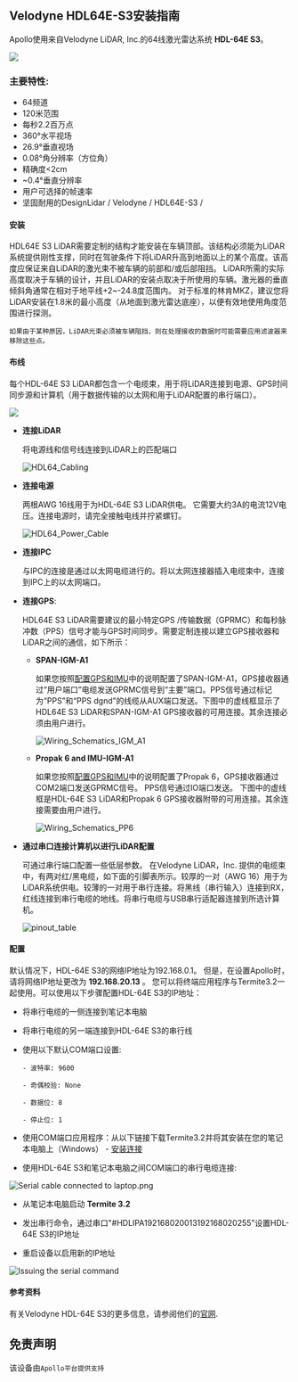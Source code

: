 ## Velodyne HDL64E-S3安装指南

Apollo使用来自Velodyne LiDAR, Inc.的64线激光雷达系统 **HDL-64E S3**。

![](images/lidar_pic.png)

### 主要特性:

- 64频道
- 120米范围
- 每秒2.2百万点
- 360°水平视场
- 26.9°垂直视场
- 0.08°角分辨率（方位角）
- 精确度<2cm
- ~0.4°垂直分辨率
- 用户可选择的帧速率
- 坚固耐用的DesignLidar / Velodyne / HDL64E-S3 /

#### 安装

HDL64E S3 LiDAR需要定制的结构才能安装在车辆顶部。该结构必须能为LiDAR系统提供刚性支撑，同时在驾驶条件下将LiDAR升高到地面以上的某个高度。该高度应保证来自LiDAR的激光束不被车辆的前部和/或后部阻挡。 LiDAR所需的实际高度取决于车辆的设计，并且LiDAR的安装点取决于所使用的车辆。激光器的垂直倾斜角通常在相对于地平线+2~-24.8度范围内。
对于标准的林肯MKZ，建议您将LiDAR安装在1.8米的最小高度（从地面到激光雷达底座），以便有效地使用角度范围进行探测。

```
如果由于某种原因，LiDAR光束必须被车辆阻挡，则在处理接收的数据时可能需要应用滤波器来移除这些点。
```

#### 布线

每个HDL-64E S3 LiDAR都包含一个电缆束，用于将LiDAR连接到电源、GPS时间同步源和计算机（用于数据传输的以太网和用于LiDAR配置的串行端口）。

![](images/HDL64_Cable_whitened_labeled.png)

* **连接LiDAR**

   将电源线和信号线连接到LiDAR上的匹配端口

   ![HDL64_Cabling](images/HDL64_Cabling.JPG)

* **连接电源**

   两根AWG 16线用于为HDL-64E S3 LiDAR供电。 它需要大约3A的电流12V电压。连接电源时，请完全接触电线并拧紧螺钉。

   ![HDL64_Power_Cable](images/HDL64_PowerCable.JPG)

* **连接IPC**

   与IPC的连接是通过以太网电缆进行的。将以太网连接器插入电缆束中，连接到IPC上的以太网端口。 

* **连接GPS**:

   HDL64E S3 LiDAR需要建议的最小特定GPS /传输数据（GPRMC）和每秒脉冲数（PPS）信号才能与GPS时间同步。需要定制连接以建立GPS接收器和LiDAR之间的通信，如下所示：

   - **SPAN-IGM-A1**

      如果您按照[配置GPS和IMU](#configuration-the-gps-and-imu)中的说明配置了SPAN-IGM-A1，GPS接收器通过“用户端口”电缆发送GPRMC信号到“主要”端口。PPS信号通过标记为“PPS”和“PPS dgnd”的线缆从AUX端口发送。下图中的虚线框显示了HDL64E S3 LiDAR和SPAN-IGM-A1 GPS接收器的可用连接。其余连接必须由用户进行。

      ![Wiring_Schematics_IGM_A1](images/LiDAR_A1_wiring.png)

   - **Propak 6 and IMU-IGM-A1**

       如果您按照[配置GPS和IMU](#configuration-the-gps-and-imu)中的说明配置了Propak 6，GPS接收器通过COM2端口发送GPRMC信号。 PPS信号通过IO端口发送。 下图中的虚线框是HDL-64E S3 LiDAR和Propak 6 GPS接收器附带的可用连接。其余连接需要由用户进行。

      ![Wiring_Schematics_PP6](images/LiDAR_PP6_wiring.png)

* **通过串口连接计算机以进行LiDAR配置**

   可通过串行端口配置一些低层参数。 在Velodyne LiDAR，Inc. 提供的电缆束中，有两对红/黑电缆，如下面的引脚表所示。较厚的一对（AWG 16）用于为LiDAR系统供电。较薄的一对用于串行连接。将黑线（串行输入）连接到RX，红线连接到串行电缆的地线。将串行电缆与USB串行适配器连接到所选计算机。 

   ![pinout_table](images/pinout_table.png)

#### 配置

默认情况下，HDL-64E S3的网络IP地址为192.168.0.1。 但是，在设置Apollo时，请将网络IP地址更改为 **192.168.20.13** 。 您可以将终端应用程序与Termite3.2一起使用。可以使用以下步骤配置HDL-64E S3的IP地址：

* 将串行电缆的一侧连接到笔记本电脑
* 将串行电缆的另一端连接到HDL-64E S3的串行线
* 使用以下默认COM端口设置:

      - 波特率: 9600

      - 奇偶校验: None

      - 数据位: 8

      - 停止位: 1

* 使用COM端口应用程序：从以下链接下载Termite3.2并将其安装在您的笔记本电脑上（Windows） - [安装连接](http://www.compuphase.com/software_termite.htm)

* 使用HDL-64E S3和笔记本电脑之间COM端口的串行电缆连接:

![Serial cable connected to laptop.png](images/Serial_cable_connected_to_laptop.png)

* 从笔记本电脑启动 **Termite 3.2**  

* 发出串行命令，通过串口"\#HDLIPA192168020013192168020255"设置HDL-64E S3的IP地址

* 重启设备以启用新的IP地址

![Issuing the serial command](images/Issuing_the_serial_command.png)

#### 参考资料

有关Velodyne HDL-64E S3的更多信息，请参阅他们的[官网](http://velodynelidar.com/hdl-64e.html).

## 免责声明

该设备由`Apollo平台提供支持`
      